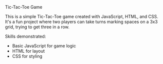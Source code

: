 Tic-Tac-Toe Game

This is a simple Tic-Tac-Toe game created with JavaScript, HTML, and CSS. It's a fun project where two players can take turns marking spaces on a 3x3 grid, trying to get three in a row.

Skills demonstrated:
- Basic JavaScript for game logic
- HTML for layout
- CSS for styling
